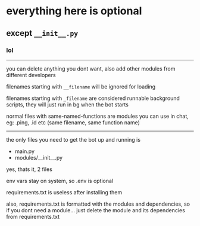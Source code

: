 # everything here is optional 
## except `__init__.py` 
### lol


***

you can delete anything you dont want, also add other modules from different developers

filenames starting with `__filename` will be ignored for loading

filenames starting with `_filename` are considered runnable background scripts, they will just run in bg when the bot starts

normal files with same-named-functions are modules you can use in chat, eg: .ping, .id etc (same filename, same function name)


***

the only files you need to get the bot up and running is 
- main.py
- modules/\_\_init\_\_.py

yes, thats it, 2 files

env vars stay on system, so .env is optional

requirements.txt is useless after installing them

also, requirements.txt is formatted with the modules and dependencies, so if you dont need a module...
just delete the module and its dependencies from requirements.txt